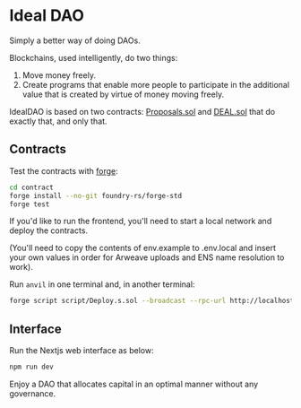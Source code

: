 # Ideal DAO

Simply a better way of doing DAOs.

Blockchains, used intelligently, do two things:

1. Move money freely.
2. Create programs that enable more people to participate in the additional value that is created by virtue of money moving freely.

IdealDAO is based on two contracts: [Proposals.sol](/contract/src/Proposals.sol) and [DEAL.sol](/contract/src/DEAL.sol) that do exactly that, and only that.

## Contracts

Test the contracts with [forge](https://book.getfoundry.sh/):

```bash
cd contract
forge install --no-git foundry-rs/forge-std
forge test
```

If you'd like to run the frontend, you'll need to start a local network and deploy the contracts. 

(You'll need to copy the contents of env.example to .env.local and insert your own values in order for Arweave uploads and ENS name resolution to work).

Run `anvil` in one terminal and, in another terminal:

```bash
forge script script/Deploy.s.sol --broadcast --rpc-url http://localhost:8545
```

## Interface

Run the Nextjs web interface as below:

```bash
npm run dev
```

Enjoy a DAO that allocates capital in an optimal manner without any governance.
